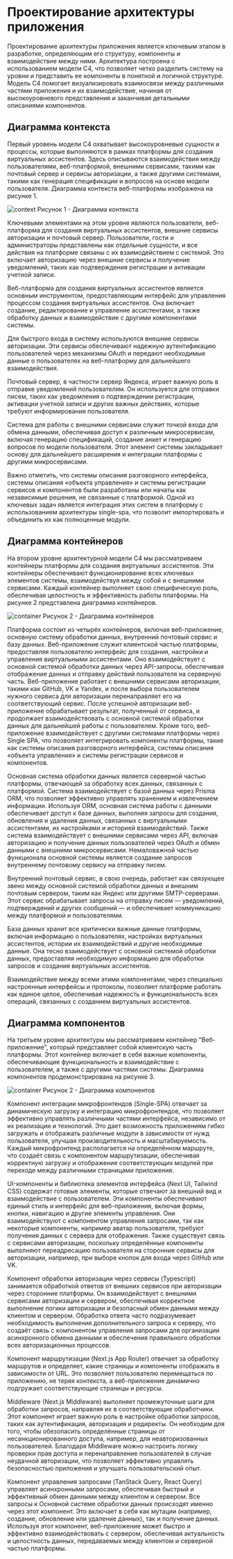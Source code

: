 # Проектирование архитектуры приложения

Проектирование архитектуры приложения является ключевым этапом в разработке, определяющим его структуру, компоненты и взаимодействие между ними. Архитектура построена с использованием модели C4, что позволяет четко разделить систему на уровни и представить ее компоненты в понятной и логичной структуре. Модель C4 помогает визуализировать взаимосвязи между различными частями приложения и их взаимодействие, начиная от высокоуровневого представления и заканчивая детальными описаниями компонентов.

## Диаграмма контекста

Первый уровень модели C4 охватывает высокоуровневые сущности и процессы, которые выполняются в рамках платформы для создания виртуальных ассистентов. Здесь описываются взаимодействия между пользователями, веб-платформой, внешними сервисами, такими как почтовый сервер и сервисы авторизации, а также другими системами, такими как генерация спецификации и вопросов на основе модели пользователя. Диаграмма контекста веб-платформы изображена на рисунке 1.

![context](./Картинки/context.png)
Рисунок 1 - Диаграмма контекста

Ключевыми элементами на этом уровне являются пользователи, веб-платформа для создания виртуальных ассистентов, внешние сервисы авторизации и почтовый сервер. Пользователи, гости и администраторы представлены как отдельные сущности, и все действия на платформе связаны с их взаимодействием с системой. Это включает авторизацию через внешние сервисы и получение уведомлений, таких как подтверждения регистрации и активации учетной записи.

Веб-платформа для создания виртуальных ассистентов является основным инструментом, предоставляющим интерфейс для управления процессом создания виртуальных ассистентов. Она включает создание, редактирование и управление ассистентами, а также обработку данных и взаимодействие с другими компонентами системы.

Для быстрого входа в систему используются внешние сервисы авторизации. Эти сервисы обеспечивают надежную аутентификацию пользователей через механизмы OAuth и передают необходимые данные о пользователях на веб-платформу для дальнейшего взаимодействия.

Почтовый сервер, в частности сервер Яндекса, играет важную роль в отправке уведомлений пользователям. Он используется для отправки писем, таких как уведомления о подтверждении регистрации, активации учетной записи и других важных действиях, которые требуют информирования пользователя.

Система для работы с внешними сервисами служит точкой входа для обмена данными, обеспечивая доступ к различным микросервисам, включая генерацию спецификаций, создание анкет и генерацию вопросов по модели пользователя. Этот элемент системы закладывает основу для дальнейшего расширения и интеграции платформы с другими микросервисами.

Важно отметить, что системы описания разговорного интерфейса, системы описания «объекта управления» и системы регистрации сервисов и компонентов были разработаны или начаты как независимые решения, не связанные с платформой. Одной из ключевых задач является интеграция этих систем в платформу с использованием архитектуры single-spa, что позволит импортировать и объединить их как полноценные модули.

## Диаграмма контейнеров

На втором уровне архитектурной модели C4 мы рассматриваем контейнеры платформы для создания виртуальных ассистентов. Эти контейнеры обеспечивают функционирование всех ключевых элементов системы, взаимодействуя между собой и с внешними сервисами. Каждый контейнер выполняет свою специфическую роль, обеспечивая целостность и эффективность работы платформы. На рисунке 2 представлена диаграмма контейнеров.

![container](./Картинки/container.png)
Рисунок 2 - Диаграмма контейнеров

Платформа состоит из четырёх контейнеров, включая веб-приложение, основную систему обработки данных, внутренний почтовый сервис и базу данных. Веб-приложение служит клиентской частью платформы, предоставляя пользователю интерфейс для создания, настройки и управления виртуальными ассистентами. Оно взаимодействует с основной системой обработки данных через API-запросы, обеспечивая отображение данных и отправку действий пользователя на серверную часть. Веб-приложение работает с внешними сервисами авторизации, такими как GitHub, VK и Yandex, и после выбора пользователем нужного сервиса для авторизации перенаправляет его на соответствующий сервис. После успешной авторизации веб-приложение обрабатывает результат, полученный от сервиса, и продолжает взаимодействовать с основной системой обработки данных для дальнейшей работы с пользователем. Кроме того, веб-приложение взаимодействует с другими системами платформы через Single SPA, что позволяет интегрировать компоненты платформы, такие как системы описания разговорного интерфейса, системы описания «объекта управления» и системы регистрации сервисов и компонентов.

Основная система обработки данных является серверной частью платформы, отвечающей за обработку всех данных, связанных с платформой. Система взаимодействует с базой данных через Prisma ORM, что позволяет эффективно управлять хранением и извлечением информации. Используя ORM, основная система работы с данными обеспечивает доступ к базе данных, выполняя запросы для создания, обновления и удаления данных, связанных с виртуальными ассистентами, их настройками и историей взаимодействий. Также система взаимодействует с внешними сервисами через API, включая авторизацию и получение данных пользователей через OAuth и обмен данными с внешними микросервисами. Немаловажной частью функционала основной системы является создание запросов внутреннему почтовому сервису на отправку писем.

Внутренний почтовый сервис, в свою очередь, работает как связующее звено между основной системой обработки данных и внешним почтовым сервером, таким как Яндекс или другими SMTP-серверами. Этот сервис обрабатывает запросы на отправку писем — уведомлений, подтверждений и других сообщений — и обеспечивает коммуникацию между платформой и пользователями.

База данных хранит все критически важные данные платформы, включая информацию о пользователях, настройках виртуальных ассистентов, истории их взаимодействий и другие необходимые данные. Она тесно взаимодействует с основной системой обработки данных, предоставляя необходимую информацию для обработки запросов и создания виртуальных ассистентов.

Взаимодействие между всеми этими компонентами, через специально настроенные интерфейсы и протоколы, позволяет платформе работать как единое целое, обеспечивая надежность и функциональность всех операций, связанных с созданием виртуальных ассистентов.

## Диаграмма компонентов

На третьем уровне архитектуры мы рассматриваем контейнер "Веб-приложение", который представляет собой клиентскую часть платформы. Этот контейнер включает в себя важные компоненты, обеспечивающие функциональность и взаимодействие с пользователем, а также с другими частями системы. Диаграмма компонентов продемонстрирована на рисунке 3.

![container](./Картинки/component.png)
Рисунок 2 - Диаграмма компонентов

Компонент интеграции микрофронтендов (Single-SPA) отвечает за динамическую загрузку и интеграцию микрофронтендов, что позволяет эффективно управлять различными частями интерфейса, независимо от их реализации и технологий. Это дает возможность приложениям гибко загружать и отображать различные модули в зависимости от нужд пользователя, улучшая производительность и масштабируемость. Каждый микрофронтенд располагается на определённом маршруте, что создаёт связь с компонентом маршрутизации, обеспечивая корректную загрузку и отображение соответствующих модулей при переходе между различными страницами приложения.

UI-компоненты и библиотека элементов интерфейса (Next UI, Tailwind CSS) содержат готовые элементы, которые отвечают за внешний вид и взаимодействие с пользователем. Эти компоненты обеспечивают единый стиль и интерфейс для веб-приложения, включая формы, кнопки, навигацию и другие элементы управления. Они взаимодействуют с компонентом управления запросами, так как некоторые компоненты, например аватар пользователя, требуют получения данных с сервера для отображения. Также существует связь с сервисами авторизации, поскольку определённые компоненты выполняют переадресацию пользователя на сторонние сервисы для авторизации, например, при выборе кнопок для входа через GitHub или VK.

Компонент обработки авторизации через сервисы (Typescript) занимается обработкой ответов от внешних сервисов при авторизации через сторонние платформы. Он взаимодействует с внешними сервисами авторизации и сервером, обеспечивая корректное выполнение логики авторизации и безопасный обмен данными между клиентом и сервером. Обработка ответа часто подразумевает необходимость выполнения дополнительного запроса к серверу, что создаёт связь с компонентом управления запросами для организации асинхронного обмена данными и обеспечения правильного обработки всех авторизационных процессов.

Компонент маршрутизации (Next.js App Router) отвечает за обработку маршрутов и определяет, какие страницы и компоненты отображать в зависимости от URL. Это позволяет пользователю перемещаться по приложению, не теряя контекста, а веб-приложение динамично подгружает соответствующие страницы и ресурсы.

Middleware (Next.js Middleware) выполняет промежуточные шаги для обработки запросов, направляя их в соответствующие обработчики. Этот компонент играет важную роль в настройке обработки запросов, таких как аутентификация, авторизация и редиректы. Он необходим для того, чтобы обезопасить определённые страницы от несанкционированного доступа, например, для неавторизованных пользователей. Благодаря Middleware можно настроить логику проверки прав доступа и перенаправление пользователей в случае неудачной авторизации, что позволяет эффективно управлять безопасностью приложения и улучшать пользовательский опыт.

Компонент управления запросами (TanStack Query, React Query) управляет асинхронными запросами, обеспечивая быстрый и эффективный обмен данными между клиентом и сервером. Все запросы к Основной системе обработки данных происходят именно через этот компонент. Это включает в себя как мутации (например, создание, обновление или удаление данных), так и получение данных. Используя этот компонент, веб-приложение может быстро и эффективно взаимодействовать с сервером, обеспечивая актуальность и целостность данных, передаваемых между клиентом и серверной частью платформы.
